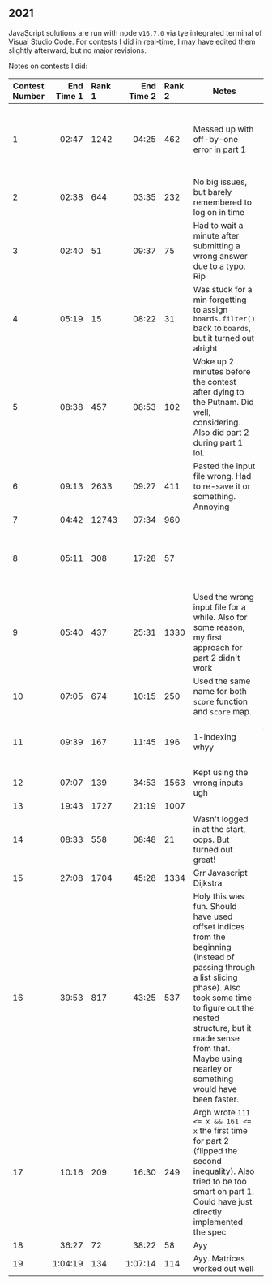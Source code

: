 ## 2021

JavaScript solutions are run with node `v16.7.0` via tye integrated terminal of Visual Studio Code.
For contests I did in real-time, I may have edited them slightly afterward, but no major revisions.

Notes on contests I did:

| Contest Number | End Time 1 | Rank 1 | End Time 2 | Rank 2 | Notes                                                                                                                                                                                                                                                                  | Learned                                                                                                                        |
| -------------- | ---------: | :----- | ---------: | :----- | ---------------------------------------------------------------------------------------------------------------------------------------------------------------------------------------------------------------------------------------------------------------------- | ------------------------------------------------------------------------------------------------------------------------------ |
| 1              |      02:47 | 1242   |      04:25 | 462    | Messed up with off-by-one error in part 1                                                                                                                                                                                                                              | Don't mess with `arr.slice().map((e,i) => ...)`. Just avoid using sliced indices and sliced elements elements at the same time |
| 2              |      02:38 | 644    |      03:35 | 232    | No big issues, but barely remembered to log on in time                                                                                                                                                                                                                 | Do `line.split(" ")` instead of `line.startsWith(...)` ...                                                                     |
| 3              |      02:40 | 51     |      09:37 | 75     | Had to wait a minute after submitting a wrong answer due to a typo. Rip                                                                                                                                                                                                | Read the examples first. The problem description was a bit confusing                                                           |
| 4              |      05:19 | 15     |      08:22 | 31     | Was stuck for a min forgetting to assign `boards.filter()` back to `boards`, but it turned out alright                                                                                                                                                                 | Might want a helper for parsing a grid of numbers                                                                              |
| 5              |      08:38 | 457    |      08:53 | 102    | Woke up 2 minutes before the contest after dying to the Putnam. Did well, considering. Also did part 2 during part 1 lol.                                                                                                                                              | Might want a helper for parsing numbers while skipping through non-number characters. Match all well-formed numbers.           |
| 6              |      09:13 | 2633   |      09:27 | 411    | Pasted the input file wrong. Had to re-save it or something. Annoying                                                                                                                                                                                                  |
| 7              |      04:42 | 12743  |      07:34 | 960    |
| 8              |      05:11 | 308    |      17:28 | 57     |                                                                                                                                                                                                                                                                        | lists → `includes`, strings → `contains`. Also `_.permutations` takes the length of the permutation as second paremeter.       |
| 9              |      05:40 | 437    |      25:31 | 1330   | Used the wrong input file for a while. Also for some reason, my first approach for part 2 didn't work                                                                                                                                                                  |
| 10             |      07:05 | 674    |      10:15 | 250    | Used the same name for both `score` function and `score` map.                                                                                                                                                                                                          | Put helper variables inside the functions to avoid scoping issues                                                              |
| 11             |      09:39 | 167    |      11:45 | 196    | 1-indexing whyy                                                                                                                                                                                                                                                        | just use `X in [max(y-1,0), min(y+2,9))` instead of `dx in [-1,2); X = x+dx; if ...`                                           |
| 12             |      07:07 | 139    |      34:53 | 1563   | Kept using the wrong inputs ugh                                                                                                                                                                                                                                        |
| 13             |      19:43 | 1727   |      21:19 | 1007   |                                                                                                                                                                                                                                                                        |
| 14             |      08:33 | 558    |      08:48 | 21     | Wasn't logged in at the start, oops. But turned out great!                                                                                                                                                                                                             |
| 15             |      27:08 | 1704   |      45:28 | 1334   | Grr Javascript Dijkstra                                                                                                                                                                                                                                                |                                                                                                                                |
| 16             |      39:53 | 817    |      43:25 | 537    | Holy this was fun. Should have used offset indices from the beginning (instead of passing through a list slicing phase). Also took some time to figure out the nested structure, but it made sense from that. Maybe using nearley or something would have been faster. |
| 17             |      10:16 | 209    |      16:30 | 249    | Argh wrote `111 <= x && 161 <= x` the first time for part 2 (flipped the second inequality). Also tried to be too smart on part 1. Could have just directly implemented the spec                                                                                       |
| 18             |      36:27 | 72     |      38:22 | 58     | Ayy                                                                                                                                                                                                                                                                    |
| 19             |    1:04:19 | 134    |    1:07:14 | 114    | Ayy. Matrices worked out well                                                                                                                                                                                                                                          |
